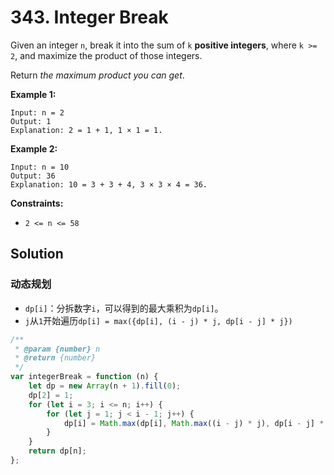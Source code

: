 # 343. Integer Break

Given an integer `n`, break it into the sum of `k` **positive integers**, where `k >= 2`, and maximize the product of those integers.

Return _the maximum product you can get_.

**Example 1:**

```
Input: n = 2
Output: 1
Explanation: 2 = 1 + 1, 1 × 1 = 1.
```

**Example 2:**

```
Input: n = 10
Output: 36
Explanation: 10 = 3 + 3 + 4, 3 × 3 × 4 = 36.
```

**Constraints:**

-   `2 <= n <= 58`

## Solution

### 动态规划

-   `dp[i]`：分拆数字`i`，可以得到的最大乘积为`dp[i]`。
-   `j`从`1`开始遍历`dp[i] = max({dp[i], (i - j) * j, dp[i - j] * j})`

```javascript
/**
 * @param {number} n
 * @return {number}
 */
var integerBreak = function (n) {
    let dp = new Array(n + 1).fill(0);
    dp[2] = 1;
    for (let i = 3; i <= n; i++) {
        for (let j = 1; j < i - 1; j++) {
            dp[i] = Math.max(dp[i], Math.max((i - j) * j), dp[i - j] * j);
        }
    }
    return dp[n];
};
```
